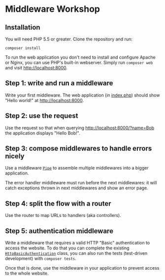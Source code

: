 # Middleware Workshop

## Installation

You will need PHP 5.5 or greater. Clone the repository and run:

```
composer install
```

To run the web application you don't need to install and configure Apache or Nginx, you can use PHP's built-in webserver. Simply run `composer web` and visit [http://localhost:8000](http://localhost:8000/).

## Step 1: write and run a middleware

Write your first middleware. The web application (in [index.php](web/index.php)) should show "Hello world!" at [http://localhost:8000](http://localhost:8000/).

## Step 2: use the request

Use the request so that when querying [http://localhost:8000/?name=Bob](http://localhost:8000/?name=Bob) the application displays "Hello Bob!".

## Step 3: compose middlewares to handle errors nicely

Use a middleware [`Pipe`](src/Middleware/Pipe.php) to assemble multiple middlewares into a bigger application.

The error handler middleware must run before the next middlewares: it will catch exceptions thrown in next middlewares and show an error page.

## Step 4: split the flow with a router

Use the router to map URLs to handlers (aka controllers).

## Step 5: authentication middleware

Write a middleware that requires a valid HTTP "Basic" authentication to access the website. To do that you can complete the existing [`HttpBasicAuthentication`](src/Middleware/HttpBasicAuthentication.php) class, you can also run the tests (test-driven development) with `composer tests`.

Once that is done, use the middleware in your application to prevent access to the whole website.
